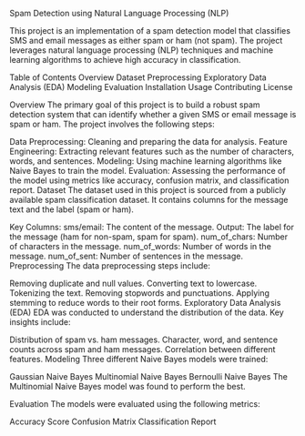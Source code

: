 Spam Detection using Natural Language Processing (NLP)

This project is an implementation of a spam detection model that classifies SMS and email messages as either spam or ham (not spam). The project leverages natural language processing (NLP) techniques and machine learning algorithms to achieve high accuracy in classification.

Table of Contents
Overview
Dataset
Preprocessing
Exploratory Data Analysis (EDA)
Modeling
Evaluation
Installation
Usage
Contributing
License


Overview
The primary goal of this project is to build a robust spam detection system that can identify whether a given SMS or email message is spam or ham. The project involves the following steps:

Data Preprocessing: Cleaning and preparing the data for analysis.
Feature Engineering: Extracting relevant features such as the number of characters, words, and sentences.
Modeling: Using machine learning algorithms like Naive Bayes to train the model.
Evaluation: Assessing the performance of the model using metrics like accuracy, confusion matrix, and classification report.
Dataset
The dataset used in this project is sourced from a publicly available spam classification dataset. It contains columns for the message text and the label (spam or ham).

Key Columns:
sms/email: The content of the message.
Output: The label for the message (ham for non-spam, spam for spam).
num_of_chars: Number of characters in the message.
num_of_words: Number of words in the message.
num_of_sent: Number of sentences in the message.
Preprocessing
The data preprocessing steps include:

Removing duplicate and null values.
Converting text to lowercase.
Tokenizing the text.
Removing stopwords and punctuations.
Applying stemming to reduce words to their root forms.
Exploratory Data Analysis (EDA)
EDA was conducted to understand the distribution of the data. Key insights include:

Distribution of spam vs. ham messages.
Character, word, and sentence counts across spam and ham messages.
Correlation between different features.
Modeling
Three different Naive Bayes models were trained:

Gaussian Naive Bayes
Multinomial Naive Bayes
Bernoulli Naive Bayes
The Multinomial Naive Bayes model was found to perform the best.

Evaluation
The models were evaluated using the following metrics:

Accuracy Score
Confusion Matrix
Classification Report
